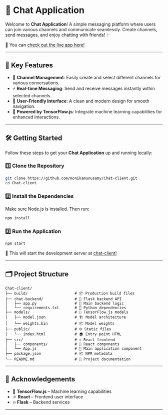 # 💬 Chat Application

Welcome to **Chat Application**! A simple messaging platform where users can join various channels and communicate seamlessly. Create channels, send messages, and enjoy chatting with friends! ✨

🔗 You can [check out the live app here!](https://chat-client-kvrn.onrender.com/)

---

## 🚀 Key Features

- 🧵 **Channel Management**: Easily create and select different channels for various conversations.
- ⚡ **Real-time Messaging**: Send and receive messages instantly within selected channels.
- 🎨 **User-Friendly Interface**: A clean and modern design for smooth navigation.
- 🤖 **Powered by TensorFlow.js**: Integrate machine learning capabilities for enhanced interactions.

---

## 🛠️ Getting Started

Follow these steps to get your **Chat Application** up and running locally:

### 1️⃣ Clone the Repository

```bash
git clone https://github.com/monikamunusamy/Chat-client.git
cd Chat-client
```

### 2️⃣ Install the Dependencies

Make sure Node.js is installed. Then run:

```bash
npm install
```

### 3️⃣ Run the Application

```bash
npm start
```

📍 This will start the development server at [chat-client!](https://chat-client-kvrn.onrender.com/)

---

## 🗂️ Project Structure

```text
Chat-client/
├── build/                     # 📦 Production build files
├── chat-backend/              # 🐍 Flask backend API
│   ├── app.py                 # 🚀 Main backend logic
│   └── requirements.txt       # 📄 Python dependencies
├── models/                    # 🧠 TensorFlow.js models
│   ├── model.json             # 🏗️ Model architecture
│   └── weights.bin            # 📦 Model weights
├── public/                    # 🌐 Static files
│   └── index.html             # 🏠 Entry point HTML
├── src/                       # ⚛️ React frontend
│   ├── components/            # 🧩 React components
│   └── App.js                 # 🎯 Main application component
├── package.json               # 📦 NPM metadata
└── README.md                  # 📘 Project documentation
```

---

## 🙌 Acknowledgements

- 🧠 **TensorFlow.js** – Machine learning capabilities  
- ⚛️ **React** – Frontend user interface  
- 🔥 **Flask** – Backend services  

---


